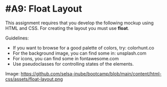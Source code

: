 # #A9: Float Layout

This assignment requires that you develop the following mockup using HTML and CSS. For creating the layout you must use **float**.

Guidelines:

- If you want to browse for a good palette of colors, try: colorhunt.co
- For the background image, you can find some in: unsplash.com
- For icons, you can find some in fontawesome.com
- Use pseudoclasses for controlling states of the elements.

Image: https://github.com/selsa-inube/bootcamp/blob/main/content/html-css/assets/float-layout.png
